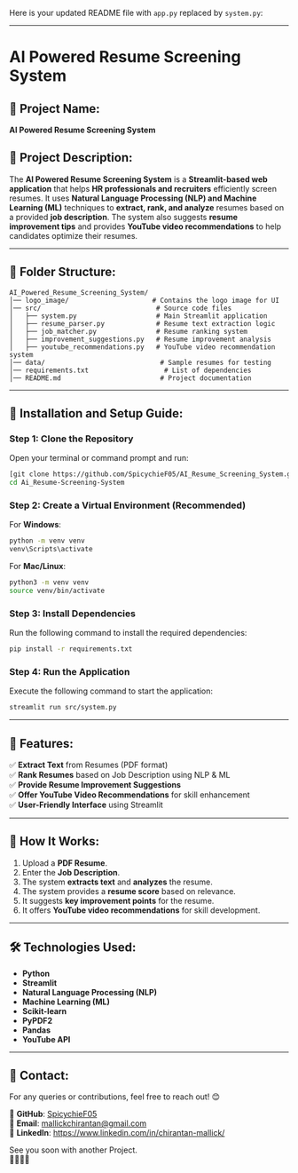 Here is your updated README file with `app.py` replaced by `system.py`:  

---

# AI Powered Resume Screening System  

## 📌 Project Name:  
**AI Powered Resume Screening System**  

## 📌 Project Description:  
The **AI Powered Resume Screening System** is a **Streamlit-based web application** that helps **HR professionals and recruiters** efficiently screen resumes. It uses **Natural Language Processing (NLP) and Machine Learning (ML)** techniques to **extract, rank, and analyze** resumes based on a provided **job description**. The system also suggests **resume improvement tips** and provides **YouTube video recommendations** to help candidates optimize their resumes.  

---  

## 📂 Folder Structure:  
```
AI_Powered_Resume_Screening_System/
│── logo_image/                     # Contains the logo image for UI
│── src/                             # Source code files
│   ├── system.py                    # Main Streamlit application
│   ├── resume_parser.py             # Resume text extraction logic
│   ├── job_matcher.py               # Resume ranking system
│   ├── improvement_suggestions.py   # Resume improvement analysis
│   ├── youtube_recommendations.py   # YouTube video recommendation system
│── data/                             # Sample resumes for testing
│── requirements.txt                   # List of dependencies
│── README.md                         # Project documentation
```

---  

## 🚀 Installation and Setup Guide:  

### Step 1: Clone the Repository  
Open your terminal or command prompt and run:  
```sh
[git clone https://github.com/SpicychieF05/AI_Resume_Screening_System.git](https://github.com/SpicychieF05/Ai-Resume-Screening-System)
cd Ai_Resume-Screening-System
```

### Step 2: Create a Virtual Environment (Recommended)  
For **Windows**:  
```sh
python -m venv venv
venv\Scripts\activate
```
For **Mac/Linux**:  
```sh
python3 -m venv venv
source venv/bin/activate
```

### Step 3: Install Dependencies  
Run the following command to install the required dependencies:  
```sh
pip install -r requirements.txt
```

### Step 4: Run the Application  
Execute the following command to start the application:  
```sh
streamlit run src/system.py
```

---  

## 📜 Features:  
✅ **Extract Text** from Resumes (PDF format)  
✅ **Rank Resumes** based on Job Description using NLP & ML  
✅ **Provide Resume Improvement Suggestions**  
✅ **Offer YouTube Video Recommendations** for skill enhancement  
✅ **User-Friendly Interface** using Streamlit  

---  

## 🎯 How It Works:  
1. Upload a **PDF Resume**.  
2. Enter the **Job Description**.  
3. The system **extracts text** and **analyzes** the resume.  
4. The system provides a **resume score** based on relevance.  
5. It suggests **key improvement points** for the resume.  
6. It offers **YouTube video recommendations** for skill development.  

---  

## 🛠️ Technologies Used:  
- **Python**  
- **Streamlit**  
- **Natural Language Processing (NLP)**  
- **Machine Learning (ML)**  
- **Scikit-learn**  
- **PyPDF2**  
- **Pandas**  
- **YouTube API**  

---  

## 📧 Contact:  
For any queries or contributions, feel free to reach out! 😊  

🔗 **GitHub**: [SpicychieF05](https://github.com/SpicychieF05)  
📩 **Email**: mallickchirantan@gmail.com  
💼 **LinkedIn**: https://www.linkedin.com/in/chirantan-mallick/  

See you soon with another Project.  
👋🏻👋🏻  
